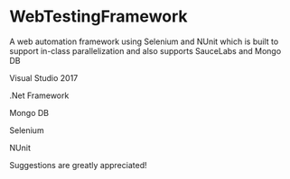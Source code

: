 # WebTestingFramework
A web automation framework using Selenium and NUnit which is built to support in-class parallelization and also supports SauceLabs and Mongo DB

Visual Studio 2017

.Net Framework

Mongo DB

Selenium

NUnit


Suggestions are greatly appreciated!
